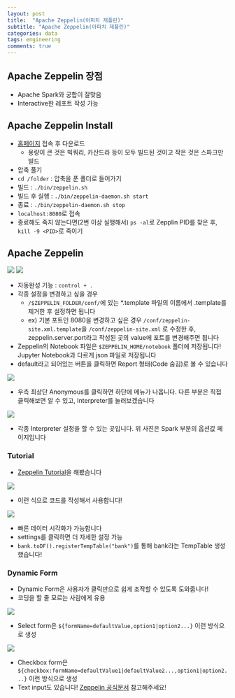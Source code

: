 ```yaml
---
layout: post
title:  "Apache Zeppelin(아파치 제플린)"
subtitle: "Apache Zeppelin(아파치 제플린)"
categories: data
tags: engineering
comments: true
---
```


## Apache Zeppelin 장점
- Apache Spark와 궁합이 잘맞음
- Interactive한 레포트 작성 가능

## Apache Zeppelin Install
- [홈페이지](https://zeppelin.apache.org/) 접속 후 다운로드
	- 용량이 큰 것은 빅쿼리, 카산드라 등이 모두 빌드된 것이고 작은 것은 스파크만 빌드
- 압축 풀기
- ```cd /folder``` : 압축을 푼 폴더로 들어가기
- 빌드 : ```./bin/zeppelin.sh```
- 빌드 후 실행 : ```./bin/zeppelin-daemon.sh start```
- 종료 : ```./bin/zeppelin-daemon.sh stop```
- ```localhost:8080```로 접속
- 종료해도 죽지 않는다면(2번 이상 실행해서) ```ps -al```로 Zepplin PID를 찾은 후, ```kill -9 <PID>```로 죽이기

## Apache Zeppelin
<img src="https://www.dropbox.com/s/h7sh5zm5djtgz4w/%EC%8A%A4%ED%81%AC%EB%A6%B0%EC%83%B7%202018-06-02%2015.00.09.png?raw=1">

<img src="https://www.dropbox.com/s/w5vwxcqcs57se0w/%EC%8A%A4%ED%81%AC%EB%A6%B0%EC%83%B7%202018-06-02%2016.17.08.png?raw=1">

- 자동완성 기능 : ```control + .```
- 각종 설정을 변경하고 싶을 경우
	- ```/$ZEPPELIN_FOLDER/conf/```에 있는 *.template 파일의 이름에서 .template를 제거한 후 설정하면 됩니다
	- ex) 기본 포트인 8080을 변경하고 싶은 경우 ```/conf/zeppelin-site.xml.template```을 ```/conf/zeppelin-site.xml``` 로 수정한 후, zeppelin.server.port라고 작성된 곳의 value에 포트를 변경해주면 됩니다
- Zeppelin의 Notebook 파일은 ```$ZEPPELIN_HOME/notebook``` 폴더에 저장됩니다! Jupyter Notebook과 다르게 json 파일로 저장됩니다
- default라고 되어있는 버튼을 클릭하면 Report 형태(Code 숨김)로 볼 수 있습니다


<img src="https://www.dropbox.com/s/qgny154j547wi4o/%EC%8A%A4%ED%81%AC%EB%A6%B0%EC%83%B7%202018-06-03%2013.52.46.png?raw=1">

- 우측 최상단 Anonymous를 클릭하면 하단에 메뉴가 나옵니다. 다른 부분은 직접 클릭해보면 알 수 있고, Interpreter를 눌러보겠습니다

<img src="https://www.dropbox.com/s/adnemwoq48afcxz/%EC%8A%A4%ED%81%AC%EB%A6%B0%EC%83%B7%202018-06-03%2013.53.30.png?raw=1">

- 각종 Interpreter 설정을 할 수 있는 곳입니다. 위 사진은 Spark 부분의 옵션값 페이지입니다

### Tutorial
- [Zeppelin Tutorial](https://zeppelin.apache.org/docs/0.7.3/quickstart/tutorial.html#tutorial-with-local-file)을 해봤습니다

<img src="https://www.dropbox.com/s/txpbre864nrsibz/%EC%8A%A4%ED%81%AC%EB%A6%B0%EC%83%B7%202018-06-03%2014.20.20.png?raw=1">

- 이런 식으로 코드를 작성해서 사용합니다!

<img src="https://www.dropbox.com/s/q942roxo1e9zp8i/%EC%8A%A4%ED%81%AC%EB%A6%B0%EC%83%B7%202018-06-03%2014.21.12.png?raw=1">

- 빠른 데이터 시각화가 가능합니다
- settings를 클릭하면 더 자세한 설정 가능
- ```bank.toDF().registerTempTable("bank")```를 통해 bank라는 TempTable 생성했습니다!

### Dynamic Form
- Dynamic Form은 사용자가 클릭만으로 쉽게 조작할 수 있도록 도와줍니다!
- 코딩을 할 줄 모르는 사람에게 유용

<img src="https://www.dropbox.com/s/9ixvoju7gk1qsbp/%EC%8A%A4%ED%81%AC%EB%A6%B0%EC%83%B7%202018-06-03%2014.22.10.png?raw=1">

- Select form은 ```${formName=defaultValue,option1|option2...}``` 이런 방식으로 생성


<img src="https://www.dropbox.com/s/ea7afuwlkv0ansr/%EC%8A%A4%ED%81%AC%EB%A6%B0%EC%83%B7%202018-06-03%2014.23.54.png?raw=1">

- Checkbox form은 ```${checkbox:formName=defaultValue1|defaultValue2...,option1|option2...}``` 이런 방식으로 생성
- Text input도 있습니다! [Zeppelin 공식문서](https://zeppelin.apache.org/docs/0.7.3/manual/dynamicform.html) 참고해주세요!